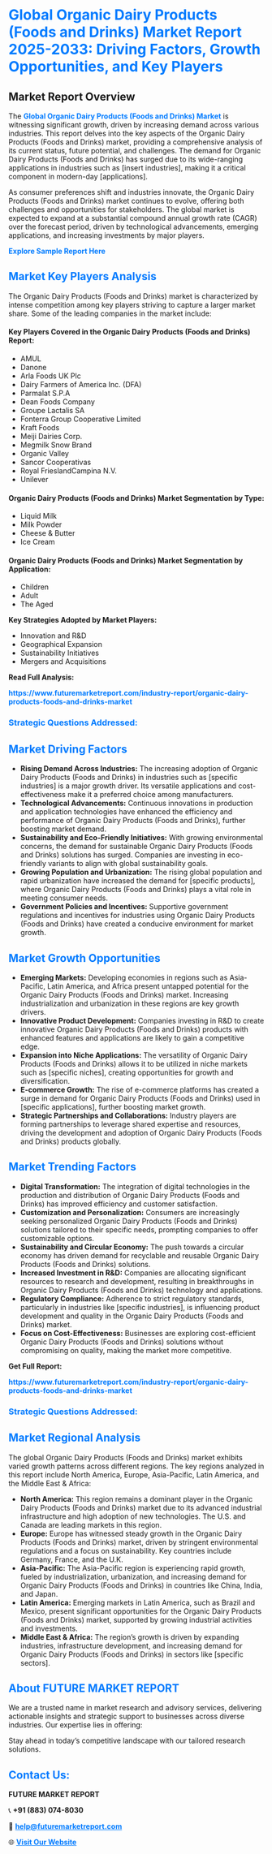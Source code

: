 <h1 style="color: #007BFF;">Global Organic Dairy Products (Foods and Drinks) Market Report 2025-2033: Driving Factors, Growth Opportunities, and Key Players</h1>

<section id="overview">
<h2>Market Report Overview</h2>
<p>The <a href="https://www.futuremarketreport.com/industry-report/organic-dairy-products-foods-and-drinks-market" style="color: #007BFF; text-decoration: none;"><strong>Global Organic Dairy Products (Foods and Drinks) Market</strong></a> is witnessing significant growth, driven by increasing demand across various industries. This report delves into the key aspects of the Organic Dairy Products (Foods and Drinks) market, providing a comprehensive analysis of its current status, future potential, and challenges. The demand for Organic Dairy Products (Foods and Drinks) has surged due to its wide-ranging applications in industries such as [insert industries], making it a critical component in modern-day [applications].</p>
<p>As consumer preferences shift and industries innovate, the Organic Dairy Products (Foods and Drinks) market continues to evolve, offering both challenges and opportunities for stakeholders. The global market is expected to expand at a substantial compound annual growth rate (CAGR) over the forecast period, driven by technological advancements, emerging applications, and increasing investments by major players.</p>
</section>

<section id="overview">
<p><a href="https://www.futuremarketreport.com/request-sample/reportId=104444" style="color: #007BFF; text-decoration: none;"><strong>Explore Sample Report Here</strong></a></p>
</section>

<section id="key-players">
<h2 style="color: #007BFF;">Market Key Players Analysis</h2>
<p>The Organic Dairy Products (Foods and Drinks) market is characterized by intense competition among key players striving to capture a larger market share. Some of the leading companies in the market include:</p>
<h4>Key Players Covered in the Organic Dairy Products (Foods and Drinks) Report:</h4>
<ul><li>AMUL</li><li>Danone</li><li>Arla Foods UK Plc</li><li>Dairy Farmers of America Inc. (DFA)</li><li>Parmalat S.P.A</li><li>Dean Foods Company</li><li>Groupe Lactalis SA</li><li>Fonterra Group Cooperative Limited</li><li>Kraft Foods</li><li>Meiji Dairies Corp.</li><li>Megmilk Snow Brand</li><li>Organic Valley</li><li>Sancor Cooperativas</li><li>Royal FrieslandCampina N.V.</li><li>Unilever</li></ul>
<h4>Organic Dairy Products (Foods and Drinks) Market Segmentation by Type:</h4>
<ul><li>Liquid Milk</li><li>Milk Powder</li><li>Cheese &amp; Butter</li><li>Ice Cream</li></ul>

<h4>Organic Dairy Products (Foods and Drinks) Market Segmentation by Application:</h4>
<ul><li>Children</li><li>Adult</li><li>The Aged</li></ul>
<p><strong>Key Strategies Adopted by Market Players:</strong></p>
<ul>
<li>Innovation and R&D</li>
<li>Geographical Expansion</li>
<li>Sustainability Initiatives</li>
<li>Mergers and Acquisitions</li>
</ul>
</section>

<section>
<p><strong>Read Full Analysis: </strong></p><a href="https://www.futuremarketreport.com/industry-report/organic-dairy-products-foods-and-drinks-market" style="color: #007BFF; text-decoration: none;"><strong>https://www.futuremarketreport.com/industry-report/organic-dairy-products-foods-and-drinks-market</strong></a>
<h3 style="color: #007BFF;">Strategic Questions Addressed:</h3>
</section>

<section id="driving-factors">
<h2 style="color: #007BFF;">Market Driving Factors</h2>
<ul>
<li><strong>Rising Demand Across Industries:</strong> The increasing adoption of Organic Dairy Products (Foods and Drinks) in industries such as [specific industries] is a major growth driver. Its versatile applications and cost-effectiveness make it a preferred choice among manufacturers.</li>
<li><strong>Technological Advancements:</strong> Continuous innovations in production and application technologies have enhanced the efficiency and performance of Organic Dairy Products (Foods and Drinks), further boosting market demand.</li>
<li><strong>Sustainability and Eco-Friendly Initiatives:</strong> With growing environmental concerns, the demand for sustainable Organic Dairy Products (Foods and Drinks) solutions has surged. Companies are investing in eco-friendly variants to align with global sustainability goals.</li>
<li><strong>Growing Population and Urbanization:</strong> The rising global population and rapid urbanization have increased the demand for [specific products], where Organic Dairy Products (Foods and Drinks) plays a vital role in meeting consumer needs.</li>
<li><strong>Government Policies and Incentives:</strong> Supportive government regulations and incentives for industries using Organic Dairy Products (Foods and Drinks) have created a conducive environment for market growth.</li>
</ul>
</section>

<section id="growth-opportunities">
<h2 style="color: #007BFF;">Market Growth Opportunities</h2>
<ul>
<li><strong>Emerging Markets:</strong> Developing economies in regions such as Asia-Pacific, Latin America, and Africa present untapped potential for the Organic Dairy Products (Foods and Drinks) market. Increasing industrialization and urbanization in these regions are key growth drivers.</li>
<li><strong>Innovative Product Development:</strong> Companies investing in R&D to create innovative Organic Dairy Products (Foods and Drinks) products with enhanced features and applications are likely to gain a competitive edge.</li>
<li><strong>Expansion into Niche Applications:</strong> The versatility of Organic Dairy Products (Foods and Drinks) allows it to be utilized in niche markets such as [specific niches], creating opportunities for growth and diversification.</li>
<li><strong>E-commerce Growth:</strong> The rise of e-commerce platforms has created a surge in demand for Organic Dairy Products (Foods and Drinks) used in [specific applications], further boosting market growth.</li>
<li><strong>Strategic Partnerships and Collaborations:</strong> Industry players are forming partnerships to leverage shared expertise and resources, driving the development and adoption of Organic Dairy Products (Foods and Drinks) products globally.</li>
</ul>
</section>

<section id="trending-factors">
<h2 style="color: #007BFF;">Market Trending Factors</h2>
<ul>
<li><strong>Digital Transformation:</strong> The integration of digital technologies in the production and distribution of Organic Dairy Products (Foods and Drinks) has improved efficiency and customer satisfaction.</li>
<li><strong>Customization and Personalization:</strong> Consumers are increasingly seeking personalized Organic Dairy Products (Foods and Drinks) solutions tailored to their specific needs, prompting companies to offer customizable options.</li>
<li><strong>Sustainability and Circular Economy:</strong> The push towards a circular economy has driven demand for recyclable and reusable Organic Dairy Products (Foods and Drinks) solutions.</li>
<li><strong>Increased Investment in R&D:</strong> Companies are allocating significant resources to research and development, resulting in breakthroughs in Organic Dairy Products (Foods and Drinks) technology and applications.</li>
<li><strong>Regulatory Compliance:</strong> Adherence to strict regulatory standards, particularly in industries like [specific industries], is influencing product development and quality in the Organic Dairy Products (Foods and Drinks) market.</li>
<li><strong>Focus on Cost-Effectiveness:</strong> Businesses are exploring cost-efficient Organic Dairy Products (Foods and Drinks) solutions without compromising on quality, making the market more competitive.</li>
</ul>
</section>

<section>
<p><strong>Get Full Report: </strong></p><a href="https://www.futuremarketreport.com/industry-report/organic-dairy-products-foods-and-drinks-market" style="color: #007BFF; text-decoration: none;"><strong>https://www.futuremarketreport.com/industry-report/organic-dairy-products-foods-and-drinks-market</strong></a>
<h3 style="color: #007BFF;">Strategic Questions Addressed:</h3>
</section>


<section id="regional-analysis">
<h2 style="color: #007BFF;">Market Regional Analysis</h2>
<p>The global Organic Dairy Products (Foods and Drinks) market exhibits varied growth patterns across different regions. The key regions analyzed in this report include North America, Europe, Asia-Pacific, Latin America, and the Middle East & Africa:</p>
<ul>
<li><strong>North America:</strong> This region remains a dominant player in the Organic Dairy Products (Foods and Drinks) market due to its advanced industrial infrastructure and high adoption of new technologies. The U.S. and Canada are leading markets in this region.</li>
<li><strong>Europe:</strong> Europe has witnessed steady growth in the Organic Dairy Products (Foods and Drinks) market, driven by stringent environmental regulations and a focus on sustainability. Key countries include Germany, France, and the U.K.</li>
<li><strong>Asia-Pacific:</strong> The Asia-Pacific region is experiencing rapid growth, fueled by industrialization, urbanization, and increasing demand for Organic Dairy Products (Foods and Drinks) in countries like China, India, and Japan.</li>
<li><strong>Latin America:</strong> Emerging markets in Latin America, such as Brazil and Mexico, present significant opportunities for the Organic Dairy Products (Foods and Drinks) market, supported by growing industrial activities and investments.</li>
<li><strong>Middle East & Africa:</strong> The region’s growth is driven by expanding industries, infrastructure development, and increasing demand for Organic Dairy Products (Foods and Drinks) in sectors like [specific sectors].</li>
</ul>
</section>

<footer>
<h2 style="color: #007BFF;">About FUTURE MARKET REPORT</h2>
<p>We are a trusted name in market research and advisory services, delivering actionable insights and strategic support to businesses across diverse industries. Our expertise lies in offering:</p>

<p>Stay ahead in today’s competitive landscape with our tailored research solutions.</p>

<h2 style="color: #007BFF;">Contact Us:</h2>
<p><strong>FUTURE MARKET REPORT</strong></p>
<p>📞 <strong>+91 (883) 074-8030</strong></p>
<p>📧 <strong><a href="mailto:help@futuremarketreport.com" style="color: #007BFF;">help@futuremarketreport.com</a></strong></p>
<p>🌐 <strong><a href="https://www.futuremarketreport.com/" style="color: #007BFF;">Visit Our Website</a></strong></p>
</footer>